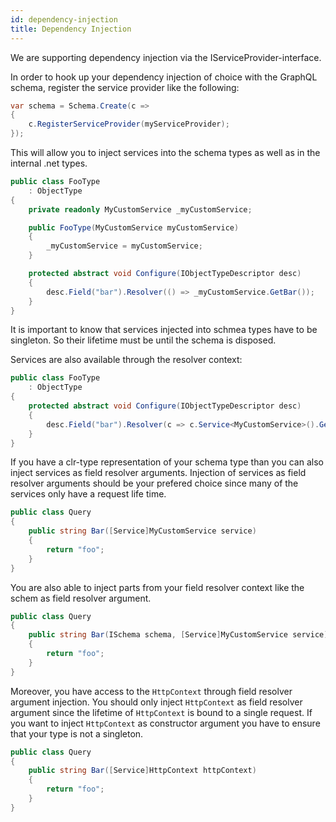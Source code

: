 ```yaml
---
id: dependency-injection
title: Dependency Injection
---
```


We are supporting dependency injection via the IServiceProvider-interface.

In order to hook up your dependency injection of choice with the GraphQL schema, register the service provider like the following:

```csharp
var schema = Schema.Create(c =>
{
    c.RegisterServiceProvider(myServiceProvider);
});
```

This will allow you to inject services into the schema types as well as in the internal .net types.

```csharp
public class FooType
    : ObjectType
{
    private readonly MyCustomService _myCustomService;

    public FooType(MyCustomService myCustomService)
    {
        _myCustomService = myCustomService;
    }

    protected abstract void Configure(IObjectTypeDescriptor desc)
    {
        desc.Field("bar").Resolver(() => _myCustomService.GetBar());
    }
}
```

It is important to know that services injected into schmea types have to be singleton. So their lifetime must be until the schema is disposed.

Services are also available through the resolver context:

```csharp
public class FooType
    : ObjectType
{
    protected abstract void Configure(IObjectTypeDescriptor desc)
    {
        desc.Field("bar").Resolver(c => c.Service<MyCustomService>().GetBar());
    }
}
```

If you have a clr-type representation of your schema type than you can also inject services as field resolver arguments. Injection of services as field resolver arguments should be your prefered choice since many of the services only have a request life time.

```csharp
public class Query
{
    public string Bar([Service]MyCustomService service)
    {
        return "foo";
    }
}
```

You are also able to inject parts from your field resolver context like the schem as field resolver argument.

```csharp
public class Query
{
    public string Bar(ISchema schema, [Service]MyCustomService service)
    {
        return "foo";
    }
}
```

Moreover, you have access to the `HttpContext` through field resolver argument injection. You should only inject `HttpContext` as field resolver argument since the lifetime of `HttpContext` is bound to a single request.
If you want to inject `HttpContext` as constructor argument you have to ensure that your type is not a singleton.

```csharp
public class Query
{
    public string Bar([Service]HttpContext httpContext)
    {
        return "foo";
    }
}
```
